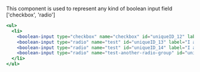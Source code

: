 This  component is used to represent any kind of boolean input field ['checkbox', 'radio']

```jsx
<ul>
  <li>
    <boolean-input type="checkbox" name="checkbox" id="uniqueID_12" label="I am a checkbox"/>
    <boolean-input type="radio" name="test" id="uniqueID_13" label="I am a radio [grouped]"/>
    <boolean-input type="radio" name="test" id="uniqueID_14" label="I am another radio of the same group [grouped]"/>
    <boolean-input type="radio" name="test-another-radio-group" id="uniqueID_14" label="I am another radio different group"/>
  </li>
</ul>
```
